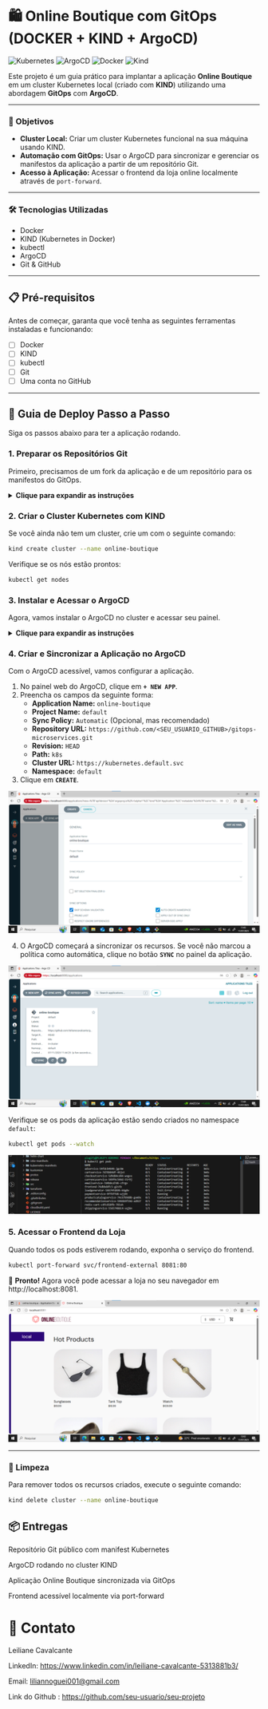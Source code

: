 # 🛍️ Online Boutique com GitOps (DOCKER + KIND + ArgoCD)

![Kubernetes](https://img.shields.io/badge/Kubernetes-326CE5?style=for-the-badge&logo=kubernetes&logoColor=white)
![ArgoCD](https://img.shields.io/badge/ArgoCD-EF7B4D?style=for-the-badge&logo=argo&logoColor=white)
![Docker](https://img.shields.io/badge/Docker-2496ED?style=for-the-badge&logo=docker&logoColor=white)
![Kind](https://img.shields.io/badge/KIND-326CE5?style=for-the-badge&logo=kubernetes&logoColor=white)

Este projeto é um guia prático para implantar a aplicação **Online Boutique** em um cluster Kubernetes local (criado com **KIND**) utilizando uma abordagem **GitOps** com **ArgoCD**.

---

### 🎯 Objetivos

- **Cluster Local:** Criar um cluster Kubernetes funcional na sua máquina usando KIND.
- **Automação com GitOps:** Usar o ArgoCD para sincronizar e gerenciar os manifestos da aplicação a partir de um repositório Git.
- **Acesso à Aplicação:** Acessar o frontend da loja online localmente através de `port-forward`.

---

### 🛠️ Tecnologias Utilizadas

- Docker
- KIND (Kubernetes in Docker)
- kubectl
- ArgoCD
- Git & GitHub

---

## 📋 Pré-requisitos

Antes de começar, garanta que você tenha as seguintes ferramentas instaladas e funcionando:

- [ ] Docker
- [ ] KIND
- [ ] kubectl
- [ ] Git
- [ ] Uma conta no GitHub

---

## 🚀 Guia de Deploy Passo a Passo

Siga os passos abaixo para ter a aplicação rodando.

### 1. Preparar os Repositórios Git

Primeiro, precisamos de um fork da aplicação e de um repositório para os manifestos do GitOps.

<details>
<summary><strong>Clique para expandir as instruções</strong></summary>

1.  **Faça o Fork do Online Boutique:**
    - Acesse o repositório GoogleCloudPlatform/microservices-demo e clique em "Fork".

2.  **Clone o seu fork localmente:**
    ```bash
    git clone https://github.com/<SEU_USUARIO_GITHUB>/microservices-demo.git
    ```

3.  **Crie um novo repositório no GitHub para o GitOps:**
    - Crie um repositório público chamado `gitops-microservices`.

4.  **Copie o manifesto do Kubernetes para o novo repositório:**
    ```bash
    # Crie a estrutura de pastas
    mkdir -p gitops-microservices/k8s

    # Copie o manifesto da aplicação para o novo diretório
    cp microservices-demo/release/kubernetes-manifests.yaml gitops-microservices/k8s/online-boutique.yaml
    ```

5.  **Envie o manifesto para o seu repositório GitOps:**
    ```bash
    cd gitops-microservices
    git init
    git remote add origin https://github.com/<SEU_USUARIO_GITHUB>/gitops-microservices.git
    git add .
    git commit -m "feat: Adiciona manifesto do Online Boutique"
    git push -u origin main
    ```
</details>

### 2. Criar o Cluster Kubernetes com KIND

Se você ainda não tem um cluster, crie um com o seguinte comando:

```bash
kind create cluster --name online-boutique
```

Verifique se os nós estão prontos:
```bash
kubectl get nodes
```

### 3. Instalar e Acessar o ArgoCD

Agora, vamos instalar o ArgoCD no cluster e acessar seu painel.

<details>
<summary><strong>Clique para expandir as instruções</strong></summary>

1.  **Instale o ArgoCD:**
    ```bash
    # Crie o namespace para o ArgoCD
    kubectl create namespace argocd

    # Aplique os manifestos de instalação
    kubectl apply -n argocd -f https://raw.githubusercontent.com/argoproj/argo-cd/stable/manifests/install.yaml
    ```
    Aguarde até que todos os pods no namespace `argocd` estejam `Running`.
    ```bash
    kubectl get pods -n argocd --watch
    ```

2.  **Acesse o painel do ArgoCD via `port-forward`:**
    ```bash
    kubectl port-forward svc/argocd-server -n argocd 8080:443
    ```
    - Abra no seu navegador: https://localhost:8080

![](/assets/argo%201.png)

3.  **Faça o login:**
    - **Usuário:** `admin`
    - **Senha:** Recupere a senha inicial com o comando abaixo:
      ```bash
      kubectl -n argocd get secret argocd-initial-admin-secret -o jsonpath="{.data.password}" | base64 -d
      ```
</details>

### 4. Criar e Sincronizar a Aplicação no ArgoCD

Com o ArgoCD acessível, vamos configurar a aplicação.

1.  No painel web do ArgoCD, clique em **`+ NEW APP`**.
2.  Preencha os campos da seguinte forma:
    - **Application Name:** `online-boutique`
    - **Project Name:** `default`
    - **Sync Policy:** `Automatic` (Opcional, mas recomendado)
    - **Repository URL:** `https://github.com/<SEU_USUARIO_GITHUB>/gitops-microservices.git`
    - **Revision:** `HEAD`
    - **Path:** `k8s`
    - **Cluster URL:** `https://kubernetes.default.svc`
    - **Namespace:** `default`
3.  Clique em **`CREATE`**.

![](/Assets/argo%203.png)

4.  O ArgoCD começará a sincronizar os recursos. Se você não marcou a política como automática, clique no botão **`SYNC`** no painel da aplicação.

![](/Assets/argo%204.png)

Verifique se os pods da aplicação estão sendo criados no namespace `default`:
```bash
kubectl get pods --watch
```
![](/Assets/comandos%201.png)

### 5. Acessar o Frontend da Loja

Quando todos os pods estiverem rodando, exponha o serviço do frontend.

```bash
kubectl port-forward svc/frontend-external 8081:80
```

🎉 **Pronto!** Agora você pode acessar a loja no seu navegador em http://localhost:8081.

![](/Assets/onlineb.png)

---

### 🧹 Limpeza

Para remover todos os recursos criados, execute o seguinte comando:

```bash
kind delete cluster --name online-boutique
```

## 📦 Entregas
Repositório Git público com manifest Kubernetes

ArgoCD rodando no cluster KIND

Aplicação Online Boutique sincronizada via GitOps

Frontend acessível localmente via port-forward

# 📧 Contato
Leiliane Cavalcante

LinkedIn: https://www.linkedin.com/in/leiliane-cavalcante-5313881b3/

Email: liliannoguei001@gmail.com

Link do Github : https://github.com/seu-usuario/seu-projeto
